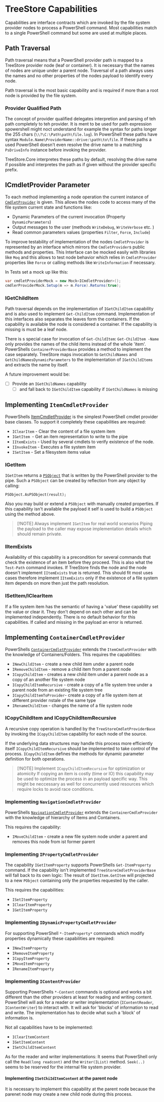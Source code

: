 # TreeStore Capabilities
Capabilities are interface contracts which are invoked by the file system provider nodes to process a PowerShell command. Most capabilities match to a single PowerShell command but some are used at multiple places.

## Path Traversal
Path traversal means that a PowerShell provider path is mapped to a TreeStore provider node (leaf or container). It is necessary that the names of nodes are unique under a parent node. Traversal of a path always uses the names and no other properties of the nodes payload to identify every node.

Path traversal is the most basic capability and is required if more than a  root node is provided by the file system.
### Provider Qualified Path
The concept of provider qualified delegates interpretion and parsing of teh path completely to teh provider. It is ment to be used for path expression spowershell might noct understand for example the  syntax for paths longer the 255 chars (`\\?\C:\Path\path\file.log`).  In PowerShell these paths have syntax `Module.Name\ProviderName::drive:\path\to\file`. If these paths a used PowerShell doesn't even resolve the drive name to a matching `PsDriveInfo` instance before invoking the provider. 

TreeStore.Core interpretes these paths by default, resolving the drive name if possible and interpretes the path as if given without the provider specific prefix.

## ICmdletProvider Parameter
To each method implementing a node operation the current instance of [ `CmdletProvider`](https://docs.microsoft.com/en-us/dotnet/api/system.management.automation.provider.cmdletprovider) is given. This allows the nodes code to access many of the file system current state and functions like:
- Dynamic Parameters of the current invocation (Property `DynamicParameters`)
- Output messages to the user (methods `WriteDebug`, `WriteVerbose` etc. )
- Read common parameters values (properties `Filter`, `Force`, `Include`)

To improve testability of implementation of the nodes  `CmdletProvider` is represented by an interface which mirrors the `CmdletProvider`s public methods and properties. This Interface can be mocked easily with libraries like `Moq` and this allows to test node behavior which relies in `CmdletProvider` properties like `Force` or calling methods like `WriteInformation` if necessary.

In Tests set a mock up like this:
```csharp
var cmdletProviderMock = new Mock<ICmdletProvider>();
cmdlerProviderMock.Setup(m => m.Force).Returns(true);
```

### IGetChildItem
Path traversal depends on the implementation of `IGetChildItem`  capability and is also used to implement  `Get-ChildItem` command. Implementation of this interfaces also separates the leaves form the containers. If the capability is available the node is considered a container. If the capability is missing is must be a leaf node. 

There is s special case for invocation of `Get-ChildItem`: `Get-ChildItem -Name` only provides the names of the child items instead of the whole 'item'. PowerShells `ContainerProviderBase` provides a method to implement the case separately. TreeStore maps invocation to `GetChildNames` and `GetChildNamesDynamicParameters` to the implementation of `IGetChildItems` and extracts the name by itself.

A future improvement would be:
- [ ] Provide an `IGetChildNames` capability
	- [ ] and fall back to `IGetChildItem` capability if `IGetChildNames` is missing

## Implementing `ItemCmdletProvider`
PowerShells [ItemCmdletProvider](https://docs.microsoft.com/en-us/dotnet/api/system.management.automation.provider.itemcmdletprovider) is the simplest PowerShell cmdlet provider base classes. To support it completely these capabilities are required:
* `IClearItem` - Clear the content of a file system item
* `IGetItem `- Get an item representation to write to the pipe
* `IItemExists` - Used by several cmdlets to verify existence of the node.
* `IInvokeItem` - Executes a file system item
* `ISetItem` - Set a filesystem items value

### IGetItem
`IGetItem` returns a [`PSObject`](https://docs.microsoft.com/en-us/powershell/scripting/developer/ets/overview#the-psobject-class) that is written by the PowerShell provider to the pipe. Such a `PSObject` can be created by reflection from any object by calling:

```CSharp
PSObject.AsPSObject(result);
```

Also you may build or extend a `PSObject` with manually created properties. If this capability isn't available the payload it self is used to build a `PSObject` using the method above. 

>[!NOTE] Always implement `IGetItem` for real world scenarios
>Piping the payload to the caller may expose implementation details which should remain private.

### IItemExists
Availability of this capability is a precondition for several commands that check the existence of an item before they proceed. This is also what the `Test-Path` command invokes.
If TreeStore finds the node and the node doesn't implement `IItemExists` true is returned. This should fit most uses cases therefore implement `IItemExists` only if the existence of a file system item depends on more then just the path resolution.

### ISetItem/IClearItem
If a file system item has the semantic of having a 'value' these capability set the value or clear it. They don't depend on each other and can be implemented independently. There is no default behavior for this capabilities. If called and missing in the  payload an error is returned.

## Implementing `ContainerCmdletProvider`
PowerShells [`ContainerCmdletProvider`](https://docs.microsoft.com/en-us/dotnet/api/system.management.automation.provider.containercmdletprovider) extends the `ItemCmdletProvider` with the knowledge of Containers/Folders.
This requires the capabilities:
* `INewChildItem` - create a new child item under a parent node
* `IRemoveChildItem` - remove a child item from a parent node
* `ICopyChildItem` - creates a new child item under a parent node as a copy of an another file system node
* `ICopyChildItemRecursive` - create a copy of a file system tree under a parent node from an existing file system tree
* `ICopyChildItemToProvider`- create a copy of a file system item at different provider nstale of the same type
* `IRenameChildItem` - changes the name of a file system node

### ICopyChildItem and ICopyChildItemRecursive
A recursive copy operation is handled by the `TreeStoreCmdletProviderBase`  by invoking the `ICopyChildItem` capability for each node of the source.  

If the underlying data structures may handle this process more efficiently itself `ICopyChildItemRecursive` should be implemented to take control of the  process.  `ICopyChildItem` defines the methods for dynamic parameter definition for both operations.

> [!NOTE] Implement `ICopyChildItemRecursive` for optimization or atomicity
> If copying an item is costly (time or IO) this capability may be used to optimize the process in an payload specific way. This might be neccessary as well for concurrently used resources which require locks to avoid race conditions.

### Implementing `NavigationCmdletProvider`
PowerShells [`NavigationCmdletProvider`](https://docs.microsoft.com/en-us/dotnet/api/system.management.automation.provider.navigationcmdletprovider) extends the `ContainerCmdleProvider` with the knowledge of hierarchy of Items and Containers. 

This requires the capability: 
- `IMoveChildItem` - create a new file system node under a parent and removes this node from ist former parent

### Implementing `IPropertyCmdletProvider`
The capability `IGetItemProperty` supports PowerShells `Get-ItemProperty`  command. If the capability isn't implemented `TreeStoreCmdletProviderBase` will fall back to its own logic: The result of `IGetItem.GetItem` will projected to a new `PObject` containing only the properties requested by the caller.

This requires the capabilities:
- `ISetItemProperty`
- `IClearItemProperty`
- `IGetItemProperty`
### Implementing `IDynamicPropertyCmdletProvider`
For supporting PowerShell `*-ItemProperty*` commands which modify properties dynamically these capabilities are required:
- `INewItemProperty`
- `IRemoveItemProperty`
- `ICopyItemProperty`
- `IMoveItemProperty`
- `IRenameItemProperty`
### Implementing `IContentProvider`
Supporting PowerShells `*-Content` commands is optional and works a bit different than the other providers at least for reading and writing content. PowerShell will ask for a reader or writer implementation (`IContentReader`, `IContentWriter`) to interact with. It will ask for 'blocks' of information to read and write. The implementation has to decide what such a 'block' of information is. 

Not all capabilities have to be implemented:
- `IClearItemContent`
- `IGetItemContent`
- `ISetChildItemContent`

As for the reader and writer implementations: It seems that PowerShell only call the `Read(long readcont)` and the `Writer(IList)` method. `Seek(..)` seems to be reserved for the internal file system provider.

#### Implementing `ISetChiIdItemContent` at the parent node
It is necessary to implement this capability at the parent node because the parenet node may create a new child node during this process.  